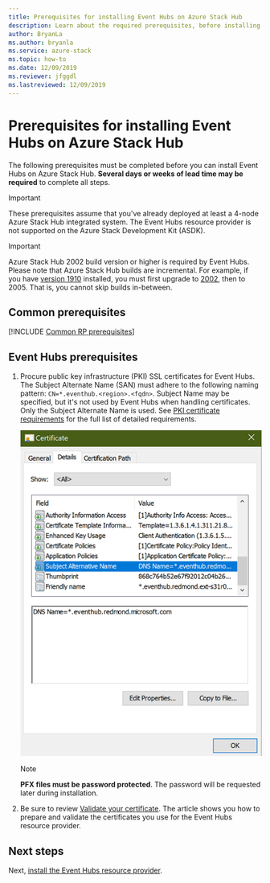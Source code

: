 ```yaml
---
title: Prerequisites for installing Event Hubs on Azure Stack Hub
description: Learn about the required prerequisites, before installing the Event Hubs resource provider on Azure Stack Hub. 
author: BryanLa
ms.author: bryanla
ms.service: azure-stack
ms.topic: how-to
ms.date: 12/09/2019
ms.reviewer: jfggdl
ms.lastreviewed: 12/09/2019
---
```


# Prerequisites for installing Event Hubs on Azure Stack Hub

The following prerequisites must be completed before you can install Event Hubs on Azure Stack Hub. **Several days or weeks of lead time may be required** to complete all steps.

> [!IMPORTANT]
> These prerequisites assume that you've already deployed at least a 4-node Azure Stack Hub integrated system. The Event Hubs resource provider is not supported on the Azure Stack Development Kit (ASDK).

> [!IMPORTANT]
> Azure Stack Hub 2002 build version or higher is required by Event Hubs. Please note that Azure Stack Hub builds are incremental. For example, if you have [version 1910](./release-notes.md?view=azs-1910&preserve-view=true#1910-build-reference) installed, you must first upgrade to [2002](./release-notes.md?view=azs-2002&preserve-view=true#2002-build-reference), then to 2005. That is, you cannot skip builds in-between.

## Common prerequisites

[!INCLUDE [Common RP prerequisites](../includes/marketplace-resource-provider-prerequisites.md)]

## Event Hubs prerequisites

1. Procure public key infrastructure (PKI) SSL certificates for Event Hubs. The Subject Alternate Name (SAN) must adhere to the following naming pattern: `CN=*.eventhub.<region>.<fqdn>`. Subject Name may be specified, but it's not used by Event Hubs when handling certificates. Only the Subject Alternate Name is used. See [PKI certificate requirements](azure-stack-pki-certs.md) for the full list of detailed requirements.  

   ![example certificate](media/event-hubs-rp-prerequisites/certificate-example.png)

   > [!NOTE]
   > **PFX files must be password protected**. The password will be requested later during installation.

2. Be sure to review [Validate your certificate](azure-stack-validate-pki-certs.md). The article shows you how to prepare and validate the certificates you use for the Event Hubs resource provider. 

## Next steps

Next, [install the Event Hubs resource provider](event-hubs-rp-install.md).
